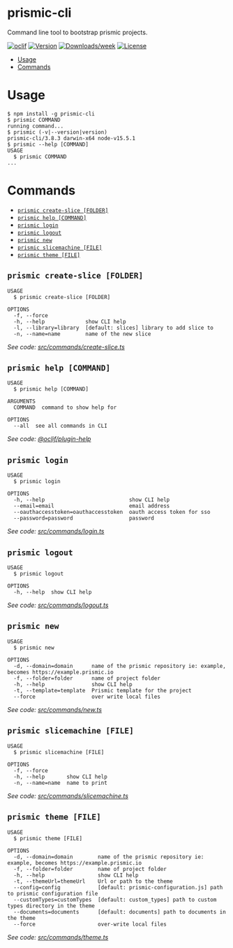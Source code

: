 prismic-cli
===========

Command line tool to bootstrap prismic projects.

[![oclif](https://img.shields.io/badge/cli-oclif-brightgreen.svg)](https://oclif.io)
[![Version](https://img.shields.io/npm/v/prismic-cli.svg)](https://npmjs.org/package/prismic-cli)
[![Downloads/week](https://img.shields.io/npm/dw/prismic-cli.svg)](https://npmjs.org/package/prismic-cli)
[![License](https://img.shields.io/npm/l/prismic-cli.svg)](https://github.com/prismicio/prismic-cli/blob/master/package.json)

<!-- toc -->
* [Usage](#usage)
* [Commands](#commands)
<!-- tocstop -->
# Usage
<!-- usage -->
```sh-session
$ npm install -g prismic-cli
$ prismic COMMAND
running command...
$ prismic (-v|--version|version)
prismic-cli/3.8.3 darwin-x64 node-v15.5.1
$ prismic --help [COMMAND]
USAGE
  $ prismic COMMAND
...
```
<!-- usagestop -->
# Commands
<!-- commands -->
* [`prismic create-slice [FOLDER]`](#prismic-create-slice-folder)
* [`prismic help [COMMAND]`](#prismic-help-command)
* [`prismic login`](#prismic-login)
* [`prismic logout`](#prismic-logout)
* [`prismic new`](#prismic-new)
* [`prismic slicemachine [FILE]`](#prismic-slicemachine-file)
* [`prismic theme [FILE]`](#prismic-theme-file)

## `prismic create-slice [FOLDER]`

```
USAGE
  $ prismic create-slice [FOLDER]

OPTIONS
  -f, --force
  -h, --help             show CLI help
  -l, --library=library  [default: slices] library to add slice to
  -n, --name=name        name of the new slice
```

_See code: [src/commands/create-slice.ts](https://github.com/prismicio/prismic-cli/blob/v3.8.3/src/commands/create-slice.ts)_

## `prismic help [COMMAND]`

```
USAGE
  $ prismic help [COMMAND]

ARGUMENTS
  COMMAND  command to show help for

OPTIONS
  --all  see all commands in CLI
```

_See code: [@oclif/plugin-help](https://github.com/oclif/plugin-help/blob/v3.2.0/src/commands/help.ts)_

## `prismic login`

```
USAGE
  $ prismic login

OPTIONS
  -h, --help                           show CLI help
  --email=email                        email address
  --oauthaccesstoken=oauthaccesstoken  oauth access token for sso
  --password=password                  password
```

_See code: [src/commands/login.ts](https://github.com/prismicio/prismic-cli/blob/v3.8.3/src/commands/login.ts)_

## `prismic logout`

```
USAGE
  $ prismic logout

OPTIONS
  -h, --help  show CLI help
```

_See code: [src/commands/logout.ts](https://github.com/prismicio/prismic-cli/blob/v3.8.3/src/commands/logout.ts)_

## `prismic new`

```
USAGE
  $ prismic new

OPTIONS
  -d, --domain=domain      name of the prismic repository ie: example, becomes https://example.prismic.io
  -f, --folder=folder      name of project folder
  -h, --help               show CLI help
  -t, --template=template  Prismic template for the project
  --force                  over write local files
```

_See code: [src/commands/new.ts](https://github.com/prismicio/prismic-cli/blob/v3.8.3/src/commands/new.ts)_

## `prismic slicemachine [FILE]`

```
USAGE
  $ prismic slicemachine [FILE]

OPTIONS
  -f, --force
  -h, --help       show CLI help
  -n, --name=name  name to print
```

_See code: [src/commands/slicemachine.ts](https://github.com/prismicio/prismic-cli/blob/v3.8.3/src/commands/slicemachine.ts)_

## `prismic theme [FILE]`

```
USAGE
  $ prismic theme [FILE]

OPTIONS
  -d, --domain=domain        name of the prismic repository ie: example, becomes https://example.prismic.io
  -f, --folder=folder        name of project folder
  -h, --help                 show CLI help
  -t, --themeUrl=themeUrl    Url or path to the theme
  --config=config            [default: prismic-configuration.js] path to prismic configuration file
  --customTypes=customTypes  [default: custom_types] path to custom types directory in the theme
  --documents=documents      [default: documents] path to documents in the theme
  --force                    over-write local files
```

_See code: [src/commands/theme.ts](https://github.com/prismicio/prismic-cli/blob/v3.8.3/src/commands/theme.ts)_
<!-- commandsstop -->

